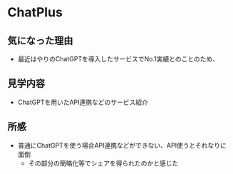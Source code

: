 # ChatPlus

## 気になった理由

- 最近はやりのChatGPTを導入したサービスでNo.1実績とのことのため、

## 見学内容

- ChatGPTを用いたAPI連携などのサービス紹介

## 所感

- 普通にChatGPTを使う場合API連携などができない、API使うとそれなりに面倒
    - その部分の簡略化等でシェアを得られたのかと感じた